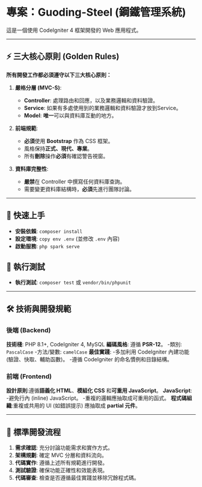 # 專案：Guoding-Steel (鋼鐵管理系統)

這是一個使用 CodeIgniter 4 框架開發的 Web 應用程式。

---

## ⚡️ 三大核心原則 (Golden Rules)

**所有開發工作都必須遵守以下三大核心原則：**

1. **嚴格分層 (MVC-S)**:
    - **Controller**: 處理路由和回應，以及業務邏輯和資料驗證。
    - **Service**: 如果有多處使用到的業務邏輯和資料驗證才放到Service。
    - **Model**: **唯一**可以與資料庫互動的地方。

2. **前端規範**:
    - **必須**使用 **Bootstrap** 作為 CSS 框架。
    - 風格保持**正式、現代、專業**。
    - 所有**刪除**操作**必須**有確認警告視窗。

3. **資料庫完整性**:
    - **嚴禁**在 Controller 中撰寫任何資料庫查詢。
    - 需要變更資料庫結構時，**必須**先進行團隊討論。

---

## 🚀 快速上手

- **安裝依賴**: `composer install`
- **設定環境**: `copy env .env` (並修改 `.env` 內容)
- **啟動服務**: `php spark serve`

## 🧪 執行測試

- **執行測試**: `composer test` 或 `vendor/bin/phpunit`

---

## 🛠️ 技術與開發規範

### **後端 (Backend)**

**技術棧**: PHP 8.1+, CodeIgniter 4, MySQL
**編碼風格**: 遵循 **PSR-12**。
-類別: `PascalCase`
-方法/變數: `camelCase`
**最佳實踐**:
-多加利用 CodeIgniter 內建功能 (驗證、快取、輔助函數)。
-遵循 CodeIgniter 的命名慣例和目錄結構。

### **前端 (Frontend)**

**設計原則**:遵循**語義化 HTML**、**模組化 CSS** 和**可重用 JavaScript**。
**JavaScript**:
-避免行內 (inline) JavaScript。
-重複的邏輯應抽取成可重用的函式。
**程式碼組織**:重複或共用的 UI (如錯誤提示) 應抽取成 **partial 元件**。

---

## 📝 標準開發流程

1. **需求確認**: 充分討論功能需求和實作方式。
2. **架構規劃**: 確定 MVC 分層和資料流向。
3. **代碼實作**: 遵循上述所有規範進行開發。
4. **測試驗證**: 確保功能正確性和效能表現。
5. **代碼審查**: 檢查是否遵循最佳實踐並移除冗餘程式碼。
